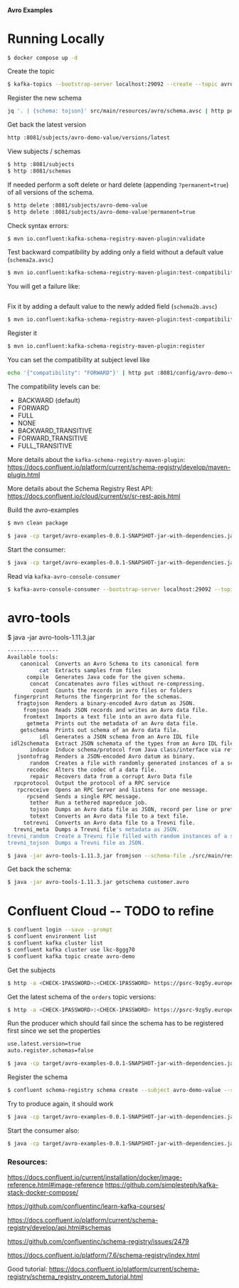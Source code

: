 #### Avro Examples

# Running Locally

```bash
$ docker compose up -d
```

Create the topic

```bash
$ kafka-topics --bootstrap-server localhost:29092 --create --topic avro-demo --partitions 1 --replication-factor 1
```

Register the new schema 
```bash
jq '. | {schema: tojson}' src/main/resources/avro/schema.avsc | http post :8081/subjects/avro-demo-value/versions  
```

Get back the latest version
```bash
http :8081/subjects/avro-demo-value/versions/latest
```

View subjects / schemas

```bash
$ http :8081/subjects
$ http :8081/schemas
```

If needed perform a soft delete or hard delete (appending `?permanent=true`) of all versions of the schema.

```bash
$ http delete :8081/subjects/avro-demo-value
$ http delete :8081/subjects/avro-demo-value?permanent=true
```

Check syntax errors:
```bash
$ mvn io.confluent:kafka-schema-registry-maven-plugin:validate
```

Test backward compatibility by adding only a field without a default value (`schema2a.avsc`)

```bash
$ mvn io.confluent:kafka-schema-registry-maven-plugin:test-compatibility
```

You will get a failure like:

```bash [{errorType:'READER_FIELD_MISSING_DEFAULT_VALUE', description:'The field 'middle_name' at path '/fields/2' in the new schema has no default value and is missing in the old schema', additionalInfo:'middle_name'}, {oldSchemaVersion: 1}, {oldSchema: '{"type":"record","name":"NewCustomerCreatedEvent","namespace":"com.github.altfatterz.avro","fields":[{"name":"first_name","type":"string","doc":"the first name of the customer"},{"name":"last_name","type":"string","doc":"the last name of the customer"},{"name":"accounts","type":{"type":"array","items":{"type":"record","name":"Account","fields":[{"name":"iban","type":"string"},{"name":"type","type":{"type":"enum","name":"AccountType","symbols":["SAVING","CHECKING","JOINT"]}}]}}},{"name":"settings","type":{"type":"map","values":"boolean"}},{"name":"signup_timestamp","type":{"type":"long","logicalType":"timestamp-millis"},"doc":"Customer Signup Timestamp"},{"name":"phone_number","type":["null","string"],"doc":"the phone number of the customer","default":null}]}'}, {validateFields: 'false', compatibility: 'BACKWARD'}]

```

Fix it by adding a default value to the newly added field (`schema2b.avsc`)

```bash
$ mvn io.confluent:kafka-schema-registry-maven-plugin:test-compatibility
```

Register it

```bash
$ mvn io.confluent:kafka-schema-registry-maven-plugin:register
```

You can set the compatibility at subject level like

```bash
echo '{"compatibility": "FORWARD"}' | http put :8081/config/avro-demo-value
```

The compatibility levels can be:

- BACKWARD (default)
- FORWARD
- FULL
- NONE
- BACKWARD_TRANSITIVE
- FORWARD_TRANSITIVE
- FULL_TRANSITIVE

More details about the `kafka-schema-registry-maven-plugin`:
https://docs.confluent.io/platform/current/schema-registry/develop/maven-plugin.html 

More details about the Schema Registry Rest API:
https://docs.confluent.io/cloud/current/sr/sr-rest-apis.html

Build the avro-examples

```bash
$ mvn clean package
```

```bash
$ java -cp target/avro-examples-0.0.1-SNAPSHOT-jar-with-dependencies.jar com.github.altfatterz.KafkaAvroProducerDemo config/local-producer.properties
```

Start the consumer:

```bash
$ java -cp target/avro-examples-0.0.1-SNAPSHOT-jar-with-dependencies.jar com.github.altfatterz.KafkaAvroConsumerDemo config/local-consumer.properties
````

Read via `kafka-avro-console-consumer`

```bash
$ kafka-avro-console-consumer --bootstrap-server localhost:29092 --topic avro-demo
```

# avro-tools
$ java -jar avro-tools-1.11.3.jar
```bash
----------------
Available tools:
    canonical  Converts an Avro Schema to its canonical form
          cat  Extracts samples from files
      compile  Generates Java code for the given schema.
       concat  Concatenates avro files without re-compressing.
        count  Counts the records in avro files or folders
  fingerprint  Returns the fingerprint for the schemas.
   fragtojson  Renders a binary-encoded Avro datum as JSON.
     fromjson  Reads JSON records and writes an Avro data file.
     fromtext  Imports a text file into an avro data file.
      getmeta  Prints out the metadata of an Avro data file.
    getschema  Prints out schema of an Avro data file.
          idl  Generates a JSON schema from an Avro IDL file
 idl2schemata  Extract JSON schemata of the types from an Avro IDL file
       induce  Induce schema/protocol from Java class/interface via reflection.
   jsontofrag  Renders a JSON-encoded Avro datum as binary.
       random  Creates a file with randomly generated instances of a schema.
      recodec  Alters the codec of a data file.
       repair  Recovers data from a corrupt Avro Data file
  rpcprotocol  Output the protocol of a RPC service
   rpcreceive  Opens an RPC Server and listens for one message.
      rpcsend  Sends a single RPC message.
       tether  Run a tethered mapreduce job.
       tojson  Dumps an Avro data file as JSON, record per line or pretty.
       totext  Converts an Avro data file to a text file.
     totrevni  Converts an Avro data file to a Trevni file.
  trevni_meta  Dumps a Trevni file's metadata as JSON.
trevni_random  Create a Trevni file filled with random instances of a schema.
trevni_tojson  Dumps a Trevni file as JSON.
```

```bash
$ java -jar avro-tools-1.11.3.jar fromjson --schema-file ./src/main/resources/avro/schema.avsc customer.json > customer.avro
```

Get back the schema:

```bash
$ java -jar avro-tools-1.11.3.jar getschema customer.avro
```

# Confluent Cloud  -- TODO to refine

```bash
$ confluent login --save --prompt
$ confluent environment list
$ confluent kafka cluster list
$ confluent kafka cluster use lkc-8ggg70
$ confluent kafka topic create avro-demo
```

Get the subjects
```bash
$ http -a <CHECK-1PASSWORD>:<CHECK-1PASSWORD> https://psrc-9zg5y.europe-west3.gcp.confluent.cloud/subjects
```

Get the latest schema of the `orders` topic versions:
```bash
$ http -a <CHECK-1PASSWORD>:<CHECK-1PASSWORD> https://psrc-9zg5y.europe-west3.gcp.confluent.cloud/subjects/orders-value/versions/latest
```

Run the producer which should fail since the schema has to be registered first since we set the properties

```bash
use.latest.version=true
auto.register.schemas=false
```

```bash
$ java -cp target/avro-examples-0.0.1-SNAPSHOT-jar-with-dependencies.jar com.github.altfatterz.KafkaAvroProducerDemo config/cloud-producer.properties
```

Register the schema

```bash
$ confluent schema-registry schema create --subject avro-demo-value --schema src/main/resources/avro/schema.avsc --type avro 
```

Try to produce again, it should work

```bash
$ java -cp target/avro-examples-0.0.1-SNAPSHOT-jar-with-dependencies.jar com.github.altfatterz.KafkaAvroProducerDemo config/cloud-producer.properties
```

Start the consumer also:

```bash
$ java -cp target/avro-examples-0.0.1-SNAPSHOT-jar-with-dependencies.jar com.github.altfatterz.KafkaAvroConsumerDemo config/cloud-consumer.properties
```

### Resources:

https://docs.confluent.io/current/installation/docker/image-reference.html#image-reference
https://github.com/simplesteph/kafka-stack-docker-compose/

https://github.com/confluentinc/learn-kafka-courses/

https://docs.confluent.io/platform/current/schema-registry/develop/api.html#schemas

https://github.com/confluentinc/schema-registry/issues/2479

https://docs.confluent.io/platform/7.6/schema-registry/index.html

Good tutorial:
https://docs.confluent.io/platform/current/schema-registry/schema_registry_onprem_tutorial.html
